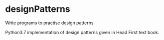 # designPatterns
Write programs to practise design patterns

Python3.7 implementation of design patterns given in Head First text book. 
